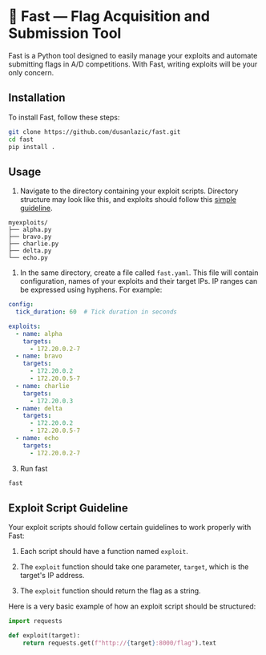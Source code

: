# 🚩 Fast — Flag Acquisition and Submission Tool

Fast is a Python tool designed to easily manage your exploits and automate submitting flags in A/D competitions. With Fast, writing exploits will be your only concern.

## Installation

To install Fast, follow these steps:

```sh
git clone https://github.com/dusanlazic/fast.git
cd fast
pip install .
```

## Usage

1. Navigate to the directory containing your exploit scripts. Directory structure may look like this, and exploits should follow this [simple guideline](#exploit-script-guidelines).

```
myexploits/
├── alpha.py
├── bravo.py
├── charlie.py
├── delta.py
└── echo.py
```


1. In the same directory, create a file called `fast.yaml`. This file will contain configuration, names of your exploits and their target IPs. IP ranges can be expressed using hyphens. For example:

```yaml
config:
  tick_duration: 60  # Tick duration in seconds

exploits:
  - name: alpha
    targets: 
      - 172.20.0.2-7
  - name: bravo
    targets: 
      - 172.20.0.2
      - 172.20.0.5-7
  - name: charlie
    targets: 
      - 172.20.0.3
  - name: delta
    targets: 
      - 172.20.0.2
      - 172.20.0.5-7
  - name: echo
    targets: 
      - 172.20.0.2-7
```

3. Run fast

```sh
fast
```

## Exploit Script Guideline

Your exploit scripts should follow certain guidelines to work properly with Fast:

1. Each script should have a function named `exploit`.

2. The `exploit` function should take one parameter, `target`, which is the target's IP address.

3. The `exploit` function should return the flag as a string.

Here is a very basic example of how an exploit script should be structured:

```python
import requests

def exploit(target):
    return requests.get(f"http://{target}:8000/flag").text
